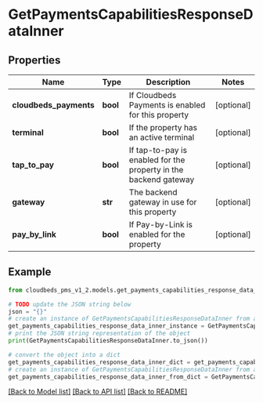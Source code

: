 # GetPaymentsCapabilitiesResponseDataInner


## Properties

Name | Type | Description | Notes
------------ | ------------- | ------------- | -------------
**cloudbeds_payments** | **bool** | If Cloudbeds Payments is enabled for this property | [optional] 
**terminal** | **bool** | If the property has an active terminal | [optional] 
**tap_to_pay** | **bool** | If tap-to-pay is enabled for the property in the backend gateway | [optional] 
**gateway** | **str** | The backend gateway in use for this property | [optional] 
**pay_by_link** | **bool** | If Pay-by-Link is enabled for the property | [optional] 

## Example

```python
from cloudbeds_pms_v1_2.models.get_payments_capabilities_response_data_inner import GetPaymentsCapabilitiesResponseDataInner

# TODO update the JSON string below
json = "{}"
# create an instance of GetPaymentsCapabilitiesResponseDataInner from a JSON string
get_payments_capabilities_response_data_inner_instance = GetPaymentsCapabilitiesResponseDataInner.from_json(json)
# print the JSON string representation of the object
print(GetPaymentsCapabilitiesResponseDataInner.to_json())

# convert the object into a dict
get_payments_capabilities_response_data_inner_dict = get_payments_capabilities_response_data_inner_instance.to_dict()
# create an instance of GetPaymentsCapabilitiesResponseDataInner from a dict
get_payments_capabilities_response_data_inner_from_dict = GetPaymentsCapabilitiesResponseDataInner.from_dict(get_payments_capabilities_response_data_inner_dict)
```
[[Back to Model list]](../README.md#documentation-for-models) [[Back to API list]](../README.md#documentation-for-api-endpoints) [[Back to README]](../README.md)


